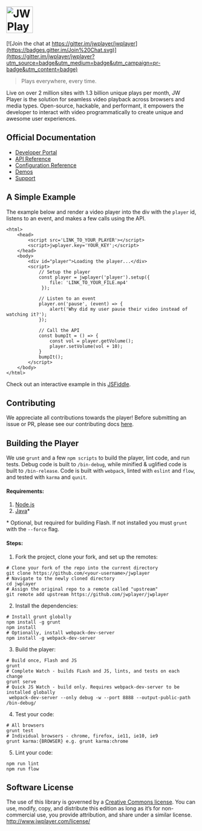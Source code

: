 # <img height="70px" src="http://www.jwplayer.com/wp-content/uploads/JWP-GitHub-Banner-1.png" alt="JW Player Logo" title="JW Player Logo"/>

[![Join the chat at https://gitter.im/jwplayer/jwplayer](https://badges.gitter.im/Join%20Chat.svg)](https://gitter.im/jwplayer/jwplayer?utm_source=badge&utm_medium=badge&utm_campaign=pr-badge&utm_content=badge)

> Plays everywhere, every time.

 Live on over 2 million sites with 1.3 billion unique plays per month, JW Player is the solution for seamless video playback across browsers and media types. Open-source, hackable, and performant, it empowers the developer to interact with video programmatically to create unique and awesome user experiences.
  
 ## Official Documentation
 - [Developer Portal](https://developer.jwplayer.com/)
 - [API Reference](https://developer.jwplayer.com/jw-player/docs/developer-guide/api/javascript_api_reference/) 
 - [Configuration Reference](https://developer.jwplayer.com/jw-player/docs/developer-guide/customization/configuration-reference/)
- [Demos](https://developer.jwplayer.com/jw-player/demos/)
- [Support](http://support.jwplayer.com/)


## A Simple Example

The example below and render a video player into the div with the `player` id, listens to an event, and makes a few calls using the API.

````
<html>
    <head>
        <script src='LINK_TO_YOUR_PLAYER'></script>
        <script>jwplayer.key='YOUR_KEY';</script>
    </head>
    <body>
        <div id="player">Loading the player...</div>
        <script>
            // Setup the player
            const player = jwplayer('player').setup({
                file: 'LINK_TO_YOUR_FILE.mp4'
             });
             
            // Listen to an event
            player.on('pause', (event) => {
                alert('Why did my user pause their video instead of watching it?');
            });
            
            // Call the API
            const bumpIt = () => {
                const vol = player.getVolume();
                player.setVolume(vol + 10);
            }
            bumpIt();
        </script>
    </body>
</html>
````
Check out an interactive example in this [JSFiddle](https://jsfiddle.net/Lgs0ou8s/4/).
## Contributing
 We appreciate all contributions towards the player! Before submitting an issue or PR, please see our contributing docs [here](CONTRIBUTING.md).

## Building the Player
We use `grunt` and a few `npm scripts` to build the player, lint code, and run tests. Debug code is built to `/bin-debug`, while minified & uglified code is built to `/bin-release`. Code is built with `webpack`, linted with `eslint` and `flow`, and tested with `karma` and `qunit`.

#### Requirements:
 1. [Node.js](https://nodejs.org/download)
 2. [Java](https://java.com/en/download/)* 
 
 \* Optional, but required for building Flash. If not installed you must `grunt` with the `--force` flag. 
 #### Steps:

1. Fork the project, clone your fork, and set up the remotes:
````
# Clone your fork of the repo into the current directory
git clone https://github.com/<your-username>/jwplayer
# Navigate to the newly cloned directory
cd jwplayer
# Assign the original repo to a remote called "upstream"
git remote add upstream https://github.com/jwplayer/jwplayer
````
2. Install the dependencies:
````
# Install grunt globally
npm install -g grunt
npm install
# Optionally, install webpack-dev-server
npm install -g webpack-dev-server
````
3. Build the player:
````
# Build once, Flash and JS
grunt
# Complete Watch - builds FLash and JS, lints, and tests on each change
grunt serve
# Quick JS Watch - build only. Requires webpack-dev-server to be installed globally
 webpack-dev-server --only debug -w --port 8888 --output-public-path /bin-debug/
````
4. Test your code:
```
# All browsers
grunt test
# Individual browsers - chrome, firefox, ie11, ie10, ie9
grunt karma:{BROWSER} e.g. grunt karma:chrome
```
5. Lint your code:
````
npm run lint
npm run flow
````

## Software License
The use of this library is governed by a [Creative Commons license](http://creativecommons.org/licenses/by-nc-sa/3.0/). You can use, modify, copy, and distribute this edition as long as it’s for non-commercial use, you provide attribution, and share under a similar license.
http://www.jwplayer.com/license/

